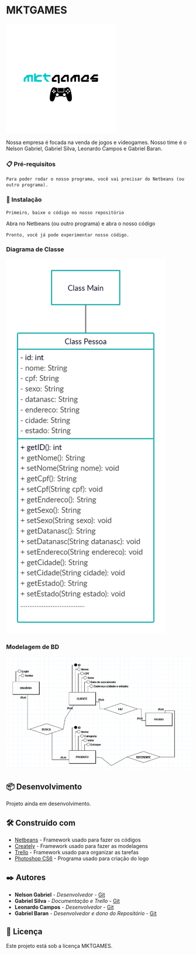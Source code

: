 # MKTGAMES

![](https://github.com/gabrielbaran/mktgames/blob/main/logo.png)

Nossa empresa é focada na venda de jogos e videogames. 
Nosso time é o Nelson Gabriel, Gabriel Silva, Leonardo Campos e Gabriel Baran.

### 📋 Pré-requisitos
```
Para poder rodar o nosso programa, você vai precisar do Netbeans (ou outro programa).
```

### 🔧 Instalação
```
Primeiro, baixe o código no nosso repositório
```
Abra no Netbeans (ou outro programa) e abra o nosso código
```
Pronto, você já pode experimentar nosso código.
```

### Diagrama de Classe

![](https://github.com/gabrielbaran/mktgames/blob/main/Diagrama%20MKTGAMES%20-%20Cadastro%20de%20Clientes.png)

### Modelagem de BD

![](https://github.com/gabrielbaran/mktgames/blob/main/Modelagem%20de%20Banco.png)

## 📦 Desenvolvimento

Projeto ainda em desenvolvimento.

## 🛠️ Construído com

* [Netbeans](https://netbeans.org/) - Framework usado para fazer os códigos
* [Creately](https://creately.com/) - Framework usado para fazer as modelagens
* [Trello](https://trello.com/pt-BR) - Framework usado para organizar as tarefas
* [Photoshop CS6](www.adobe.com) - Programa usado para criação do logo

## ✒️ Autores

* **Nelson Gabriel** - *Desenvolvedor* - [Git](https://github.com/Hellzz01)
* **Gabriel Silva** - *Documentação e Trello* - [Git](https://github.com/SrgabrielBR100)
* **Leonardo Campos** - *Desenvolvedor* - [Git](https://github.com/leocmps)
* **Gabriel Baran** - *Desenvolvedor e dono do Repositório* - [Git](https://github.com/gabrielbaran)

## 📄 Licença

Este projeto está sob a licença MKTGAMES.



